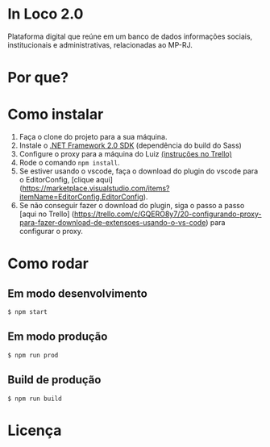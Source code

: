 # In Loco 2.0

Plataforma digital que reúne em um banco de dados informações sociais, institucionais e administrativas, relacionadas ao MP-RJ.

# Por que?

# Como instalar
1. Faça o clone do projeto para a sua máquina.
1. Instale o [.NET Framework 2.0 SDK](https://www.microsoft.com/en-us/download/confirmation.aspx?id=15354) (dependência do build do Sass)
1. Configure o proxy para a máquina do Luiz [(instruções no Trello)](https://trello.com/c/7L05gVYd/22-configurando-proxy-do-git)
1. Rode o comando `npm install`.
1. Se estiver usando o vscode, faça o download do plugin do vscode para o EditorConfig, [clique aqui] (https://marketplace.visualstudio.com/items?itemName=EditorConfig.EditorConfig).
1. Se não conseguir fazer o download do plugin, siga o passo a passo [aqui no Trello] (https://trello.com/c/GQERO8y7/20-configurando-proxy-para-fazer-download-de-extensoes-usando-o-vs-code) para configurar o proxy.

# Como rodar

## Em modo desenvolvimento

```
$ npm start
```

## Em modo produção

```
$ npm run prod
```

## Build de produção

```
$ npm run build
```

# Licença
